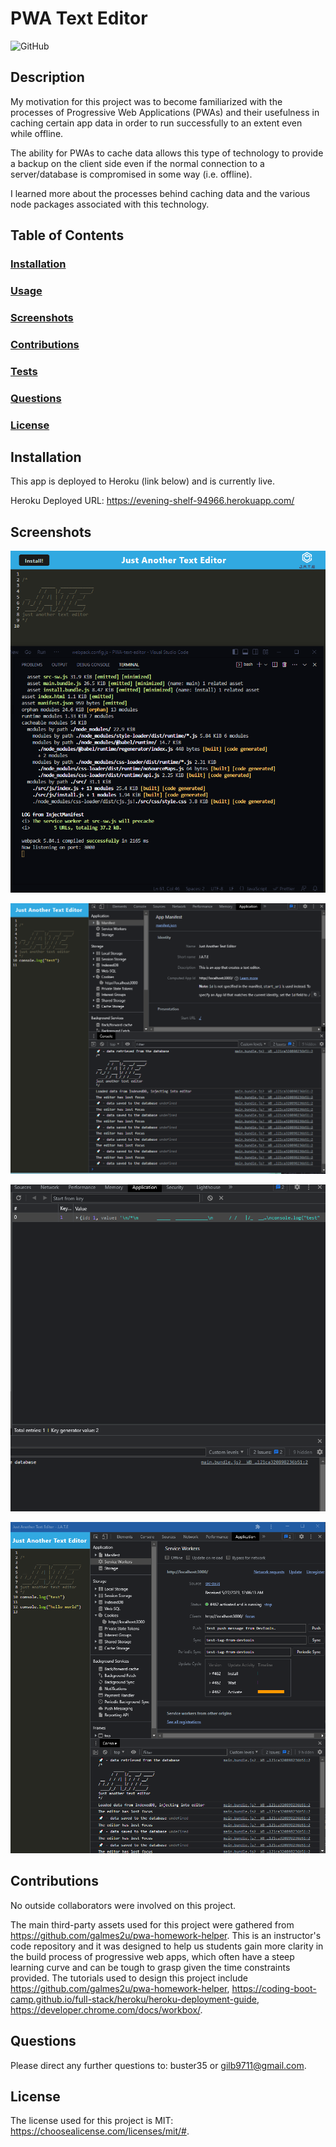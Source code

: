 # PWA Text Editor
![GitHub](https://img.shields.io/github/license/buster35/PWA-text-editor)

## Description
My motivation for this project was to become familiarized with the processes of Progressive Web Applications (PWAs) and their usefulness in caching certain app data in order to run successfully to an extent even while offline.

The ability for PWAs to cache data allows this type of technology to provide a backup on the client side even if the normal connection to a server/database is compromised in some way (i.e. offline).

I learned more about the processes behind caching data and the various node packages associated with this technology.
## Table of Contents
### [Installation](#installation)
### [Usage](#usage)
### [Screenshots](#screenshots)
### [Contributions](#contributions)
### [Tests](#tests)
### [Questions](#questions)
### [License](#license)

## Installation
This app is deployed to Heroku (link below) and is currently live.

Heroku Deployed URL: https://evening-shelf-94966.herokuapp.com/

## Screenshots

![Successful-Compile](./Assets/successful-compile.png)

![App-Manifest](./Assets/app-manifest.png)

![Indexed-DB](./Assets/indexed_DB.png)

![Service-Workers](./Assets/service-workers.png)


## Contributions
No outside collaborators were involved on this project.

The main third-party assets used for this project were gathered from https://github.com/galmes2u/pwa-homework-helper. This is an instructor's code repository and it was designed to help us students gain more clarity in the build process of progressive web apps, which often have a steep learning curve and can be tough to grasp given the time constraints provided.
The tutorials used to design this project include https://github.com/galmes2u/pwa-homework-helper, https://coding-boot-camp.github.io/full-stack/heroku/heroku-deployment-guide, https://developer.chrome.com/docs/workbox/.

## Questions
Please direct any further questions to: buster35 or gilb9711@gmail.com.

## License
The license used for this project is MIT: https://choosealicense.com/licenses/mit/#.
